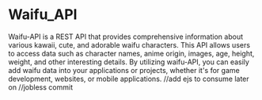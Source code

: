 # Waifu_API
Waifu-API is a REST API that provides comprehensive information about various kawaii, cute, and adorable waifu characters. This API allows users to access data such as character names, anime origin, images, age, height, weight, and other interesting details. By utilizing waifu-API, you can easily add waifu data into your applications or projects, whether it's for game development, websites, or mobile applications.
//add ejs to consume later on
//jobless commit
